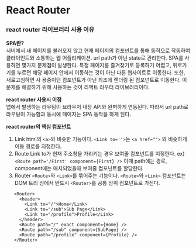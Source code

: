 React Router
===================
### react router 라이브러리 사용 이유

**SPA란?**  
서버에서 새 페이지를 불러오지 않고 현재 페이지의 컴포넌트를 통해 동적으로 작동하여 클라이언트와 소통하는 웹 어플리케이션. url path가 아닌 state로 관리한다.
SPA를 사용하면 몇가지 문제점이 발생한다. 특정 페이지를 즐겨찾기로 등록하기 어렵고, 뒤로가기를 누르면 해당 페이지 안에서 이동하는 것이 아닌 다른 웹사이트로 이동한다. 또한, 새로고침하면 사      용중이던 컴포넌트가 아닌 최초에 렌더링 된 컴포넌트로 이동한다. 이 문제를 해결하기 위해 사용하는 것이 리액트 라우터 라이브러리이다.

**react router 사용시 이점**  
앱에서 발생하는 라우팅이 브라우저 내장 API와 완벽하게 연동된다. 따라서 url path로 라우팅이 가능함과 동시에 페이지는 SPA 동작을 하게 된다.

**react router의 핵심 컴포넌트**  
1. Link
  html의 `<a>`와 비슷한 기능이다. `<Link to=''>`는 `<a href="">` 와 비슷하게 이동 경로를 지정한다.
2. Route
  Link to가 현재 주소창을 가리키는 경우 보여줄 컴포넌트를 지정한다. ex) `<Route path='/First' component={First} />` 이때 path에는 경로, component에는 매치되었을때 보여줄 컴포넌트를 할당한다.
3. Router
  `<Route>`와 `<Link>`를 묶어주는 기능이다. `<Route>`와 `<Link>` 컴포넌트는 DOM 트리 상에서 반드시 `<Router>`를 공통 상위 컴포넌트로 가진다.
    
 ```
    <Router>
      <header>
        <Link to="/">Home</Link>
        <Link to="/sub">SUb Page</Link>
        <Link to="/profile">Profile</Link>
      </header>
      <Route path="/" exact component={Home} />
      <Route path="/sub" component={SubPage} />
      <Route path="/profile" component={Profile} />
    </Router>
```

